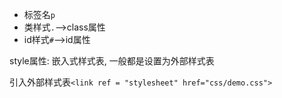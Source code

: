 + 标签名`p`
+ 类样式`.`-->class属性
+ id样式`#`-->id属性

style属性: 嵌入式样式表, 一般都是设置为外部样式表

引入外部样式表`<link ref = "stylesheet" href="css/demo.css"> `

